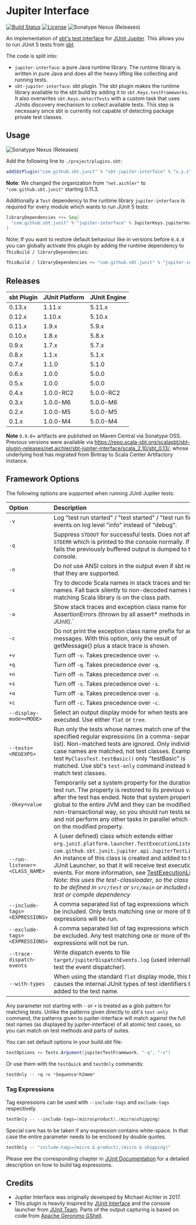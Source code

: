 Jupiter Interface
=================

[![Build Status](https://github.com/sbt/sbt-jupiter-interface/actions/workflows/ci.yml/badge.svg)](https://github.com/sbt/sbt-jupiter-interface/actions/workflows/ci.yml)
[![License](https://img.shields.io/hexpm/l/plug.svg)](https://raw.githubusercontent.com/sbt/sbt-jupiter-interface/main/LICENSE)
![Sonatype Nexus (Releases)](https://img.shields.io/nexus/r/com.github.sbt.junit/jupiter-interface?server=https%3A%2F%2Foss.sonatype.org)

An implementation of [sbt's test interface](https://github.com/sbt/test-interface) for [JUnit Jupiter](http://junit.org/junit5). This allows you to run JUnit 5 tests from [sbt](http://www.scala-sbt.org/).

The code is split into:

* `jupiter-interface`: a pure Java runtime library. The runtime library is written in pure Java and does all the heavy lifting like collecting and running tests.
* `sbt-jupiter-interface`: sbt plugin. The sbt plugin makes the runtime library available to the sbt build by adding it to `sbt.Keys.testFrameworks`. It also overwrites `sbt.Keys.detectTests` with a custom task that uses JUnits discovery mechanism to collect available tests. This step is necessary since sbt is currently not capable of detecting package private test classes.

## Usage

![Sonatype Nexus (Releases)](https://img.shields.io/nexus/r/com.github.sbt.junit/jupiter-interface?server=https%3A%2F%2Foss.sonatype.org)

Add the following line to `./project/plugins.sbt`:

```scala
addSbtPlugin("com.github.sbt.junit" % "sbt-jupiter-interface" % "x.y.z")
```

**Note**: We changed the organization from `"net.aichler"` to `"com.github.sbt.junit"` starting 0.11.3.

Additionally a `Test` dependency to the runtime library `jupiter-interface` is required for every module which wants to run JUnit 5 tests:

```scala
libraryDependencies ++= Seq(
  "com.github.sbt.junit" % "jupiter-interface" % JupiterKeys.jupiterVersion.value % Test
)
```

Note: If you want to restore default behaviour like in versions before `0.8.0` you can globally activate this plugin by adding the runtime dependency to `ThisBuild / libraryDependencies`:

```scala
ThisBuild / libraryDependencies += "com.github.sbt.junit" % "jupiter-interface" % JupiterKeys.jupiterVersion.value % Test
```

## Releases

 sbt Plugin      | JUnit Platform | JUnit Engine
:----------------|:---------------|:-------------
 0.13.x          | 1.11.x         | 5.11.x
 0.12.x          | 1.10.x         | 5.10.x
 0.11.x          | 1.9.x          | 5.9.x
 0.10.x          | 1.8.x          | 5.8.x
 0.9.x           | 1.7.x          | 5.7.x
 0.8.x           | 1.1.x          | 5.1.x
 0.7.x           | 1.1.0          | 5.1.0
 0.6.x           | 1.0.0          | 5.0.0
 0.5.x           | 1.0.0          | 5.0.0
 0.4.x           | 1.0.0-RC2      | 5.0.0-RC2
 0.3.x           | 1.0.0-M6       | 5.0.0-M6
 0.2.x           | 1.0.0-M5       | 5.0.0-M5
 0.1.x           | 1.0.0-M4       | 5.0.0-M4

**Note** `0.9.0`+ artifacts are published on Maven Central via Sonatype OSS. Previous versions were available via <https://repo.scala-sbt.org/scalasbt/sbt-plugin-releases/net.aichler/sbt-jupiter-interface/scala_2.10/sbt_0.13/>, whose underlying host has migrated from Bintray to Scala Center Artifactory instance.

## Framework Options

The following options are supported when running JUnit Jupiter tests:

 Option                           | Description
:---------------------------------|:---------------------------------
 `-v`                             | Log "test run started" / "test started" / "test run finished" events on log level "info" instead of "debug".
 `-q`                             | Suppress `STDOUT` for successful tests. Does not affect `STDERR` which is printed to the console normally. If a test fails the previously buffered output is dumped to the console.
 `-n`                             | Do not use ANSI colors in the output even if sbt reports that they are supported.
 `-s`                             | Try to decode Scala names in stack traces and test names. Fall back silently to non-decoded names if no matching Scala library is on the class path.
 `-a`                             | Show stack traces and exception class name for AssertionErrors (thrown by all assert* methods in JUnit).`
 `-c`                             | Do not print the exception class name prefix for any messages. With this option, only the result of getMessage() plus a stack trace is shown.
 `+v`                             | Turn off `-v`. Takes precedence over `-v`.
 `+q`                             | Turn off `-q`. Takes precedence over `-q`.
 `+n`                             | Turn off `-n`. Takes precedence over `-n`.
 `+s`                             | Turn off `-s`. Takes precedence over `-s`.
 `+a`                             | Turn off `-a`. Takes precedence over `-a`.
 `+c`                             | Turn off `-c`. Takes precedence over `-c`.
 `--display-mode=<MODE>`          | Select an output display mode for when tests are executed. Use either `flat` or `tree`.
 `--tests=<REGEXPS>`              | Run only the tests whose names match one of the specified regular expressions (in a comma-separated list). Non-matched tests are ignored. Only individual test case names are matched, not test classes. Example: For test `MyClassTest.testBasic()` only "testBasic" is matched. Use sbt's `test-only` command instead to match test classes.
 `-Dkey=value`                    | Temporarily set a system property for the duration of the test run. The property is restored to its previous value after the test has ended. Note that system properties are global to the entire JVM and they can be modified in a non-transactional way, so you should run tests serially and not perform any other tasks in parallel which depend on the modified property.
 `--run-listener=<CLASS_NAME>`    | A (user defined) class which extends either `org.junit.platform.launcher.TestExecutionListener` or `com.github.sbt.junit.jupiter.api.JupiterTestListener`. An instance of this class is created and added to the JUnit Launcher, so that it will receive test execution events. For more information, see [TestExecutionListener](http://junit.org/junit5/docs/current/api/org/junit/platform/launcher/TestExecutionListener.html). *Note: this uses the test-classloader, so the class needs to be defined in `src/test` or `src/main` or included as a test or compile dependency*
 `--include-tags=<EXPRESSIONS>`   | A comma separated list of tag expressions which should be included. Only tests matching one or more of those expressions will be run.
 `--exclude-tags=<EXPRESSIONS>`   | A comma separated list of tag expressions which should be excluded. Any test matching one or more of those expressions  will not be run.
 `--trace-dispatch-events`        | Write dispatch events to file `target/jupiterDispatchEvents.log` (used internally to test the event dispatcher).
 `--with-types`                   | When using the standard `flat` display mode, this flag causes the internal JUnit types of test identifiers to be added to the test name.

Any parameter not starting with `-` or `+` is treated as a glob pattern for matching tests. Unlike the patterns given directly to sbt's `test-only` command, the patterns given to jupiter-interface will match against the full test names (as displayed by jupiter-interface) of all atomic test cases, so you can match on test methods and parts of suites.

You can set default options in your build.sbt file:

```scala
testOptions += Tests.Argument(jupiterTestFramework, "-q", "-v")
```

Or use them with the `testQuick` and `testOnly` commands:

```scala
testOnly -- +q +v *Sequence*h2mem*
```

### Tag Expressions

Tag expressions can be used with `--include-tags` and `exclude-tags` respectively.

```scala
testOnly -- --include-tags=(micro&product),(micro&shipping)
```

Special care has to be taken if any expression contains white-space. In that case the entire parameter needs to be enclosed by double quotes.

```scala
testOnly -- "include-tags=(micro & product),(micro & shipping)"
```

Please see the corresponding chapter in [JUnit Documentation](https://junit.org/junit5/docs/current/user-guide/#running-tests-tag-expressions) for a detailed description on how to build tag expressions.

## Credits

* Jupiter Interface was originally developed by Michael Aichler in 2017.
* This plugin is heavily inspired by [JUnit Interface](https://github.com/sbt/junit-interface) and the console launcher from [JUnit Team](https://github.com/junit-team/junit5). Parts of the output capturing is based on code from [Apache Geronimo GShell](http://geronimo.apache.org/gshell/index.html).
